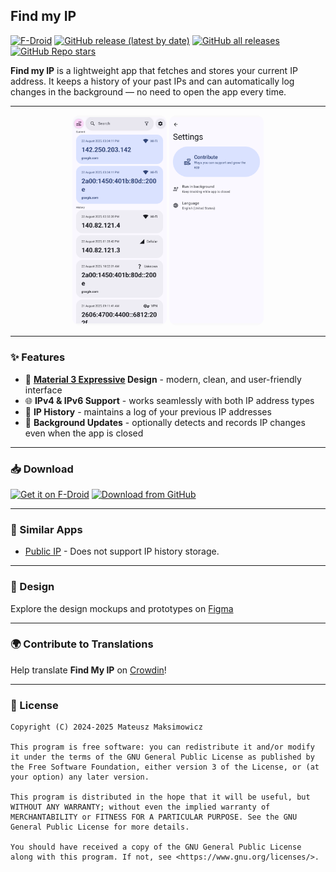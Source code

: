 ## Find my IP

[![F-Droid](https://img.shields.io/f-droid/v/com.maksimowiczm.findmyip?color=b4eb12&label=F-Droid&logo=fdroid&logoColor=1f78d2)](f-droid.org/repository/browse/?fdid=com.maksimowiczm.findmyip)
[![GitHub release (latest by date)](https://img.shields.io/github/v/release/maksimowiczm/find-my-ip?color=black&label=Stable&logo=github)](https://github.com/maksimowiczm/find-my-ip/releases/latest/)
[![GitHub all releases](https://img.shields.io/github/downloads/maksimowiczm/find-my-ip/total?label=Downloads&logo=github)](https://github.com/maksimowiczm/find-my-ip/releases/)
[![GitHub Repo stars](https://img.shields.io/github/stars/maksimowiczm/find-my-ip?style=flat&logo=data%3Aimage%2Fsvg%2Bxml%3Bbase64%2CPD94bWwgdmVyc2lvbj0iMS4wIiBlbmNvZGluZz0idXRmLTgiPz4KPHN2ZyBoZWlnaHQ9IjI0IiB2aWV3Qm94PSIwIC05NjAgOTYwIDk2MCIgd2lkdGg9IjI0IiB4bWxucz0iaHR0cDovL3d3dy53My5vcmcvMjAwMC9zdmciPgogIDxwYXRoIGQ9Im0zNTQtMjQ3IDEyNi03NiAxMjYgNzctMzMtMTQ0IDExMS05Ni0xNDYtMTMtNTgtMTM2LTU4IDEzNS0xNDYgMTMgMTExIDk3LTMzIDE0M1pNMjMzLTgwbDY1LTI4MUw4MC01NTBsMjg4LTI1IDExMi0yNjUgMTEyIDI2NSAyODggMjUtMjE4IDE4OSA2NSAyODEtMjQ3LTE0OUwyMzMtODBabTI0Ny0zNTBaIiBzdHlsZT0iZmlsbDogcmdiKDI0NSwgMjI3LCA2Nik7Ii8%2BCjwvc3ZnPg%3D%3D&color=%23f8e444)](https://github.com/maksimowiczm/find-my-ip/stargazers)

**Find my IP** is a lightweight app that fetches and stores your current IP address. It keeps a
history of your past IPs and can automatically log changes in the background — no need to open the
app every time.

---

<div align="center">
    <img src="./metadata/en-US/images/phoneScreenshots/1.png" alt="Main Screen" width="30%" style="border-radius: 12px" />
    <img src="./metadata/en-US/images/phoneScreenshots/2.png" alt="Settings" width="30%" style="border-radius: 12px"  />
</div>

---

### ✨ Features

- 🎨 **[Material 3 Expressive](https://m3.material.io/blog/building-with-m3-expressive) Design** -
  modern, clean, and user-friendly interface
- 🌐 **IPv4 & IPv6 Support** - works seamlessly with both IP address types
- 📜 **IP History** - maintains a log of your previous IP addresses
- 🔔 **Background Updates** - optionally detects and records IP changes even when the app is closed

---

### 📥 Download

[<img src="https://fdroid.gitlab.io/artwork/badge/get-it-on.png" alt="Get it on F-Droid" height="75">](https://f-droid.org/packages/com.maksimowiczm.findmyip)
[<img src="https://s1.ax1x.com/2023/01/12/pSu1a36.png" alt="Download from GitHub" height="75">](https://github.com/maksimowiczm/find-my-ip/releases)

---

### 🔄 Similar Apps

- [Public IP](https://github.com/guildem/publicip-android) - Does not support IP history storage.

---

### 🎨 Design

Explore the design mockups and prototypes
on [Figma](https://www.figma.com/design/BDNLirxKWIx8BljIWhEz6B/Find-my-IP-4?node-id=108-1005&t=rrTgk4k8pJWFqO4L-1)

---

### 🌍 Contribute to Translations

Help translate **Find My IP** on [Crowdin](https://crowdin.com/project/find-my-ip)!

---

### 📜 License

```
Copyright (C) 2024-2025 Mateusz Maksimowicz

This program is free software: you can redistribute it and/or modify it under the terms of the GNU General Public License as published by the Free Software Foundation, either version 3 of the License, or (at your option) any later version.

This program is distributed in the hope that it will be useful, but WITHOUT ANY WARRANTY; without even the implied warranty of MERCHANTABILITY or FITNESS FOR A PARTICULAR PURPOSE. See the GNU General Public License for more details.

You should have received a copy of the GNU General Public License along with this program. If not, see <https://www.gnu.org/licenses/>.
```
